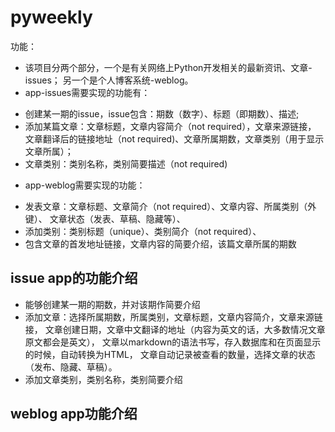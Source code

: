 # pyweekly

功能：

- 该项目分两个部分，一个是有关网络上Python开发相关的最新资讯、文章-issues；
  另一个是个人博客系统-weblog。
- app-issues需要实现的功能有：
 + 创建某一期的issue，issue包含：期数（数字）、标题（即期数）、描述;
 + 添加某篇文章：文章标题，文章内容简介（not required），文章来源链接，
   文章翻译后的链接地址（not required)、文章所属期数，文章类别（用于显示文章所属）；
 + 文章类别：类别名称，类别简要描述（not required)
- app-weblog需要实现的功能：
 + 发表文章：文章标题、文章简介（not required）、文章内容、所属类别（外键）、
   文章状态（发表、草稿、隐藏等）、
 + 添加类别：类别标题（unique）、类别简介（not required）、
 + 包含文章的首发地址链接，文章内容的简要介绍，该篇文章所属的期数


## issue app的功能介绍

- 能够创建某一期的期数，并对该期作简要介绍
- 添加文章：选择所属期数，所属类别，文章标题，文章内容简介，文章来源链接，
文章创建日期，文章中文翻译的地址（内容为英文的话，大多数情况文章原文都会是英文），
文章以markdown的语法书写，存入数据库和在页面显示的时候，自动转换为HTML，
文章自动记录被查看的数量，选择文章的状态（发布、隐藏、草稿）。
- 添加文章类别，类别名称，类别简要介绍

## weblog app功能介绍
